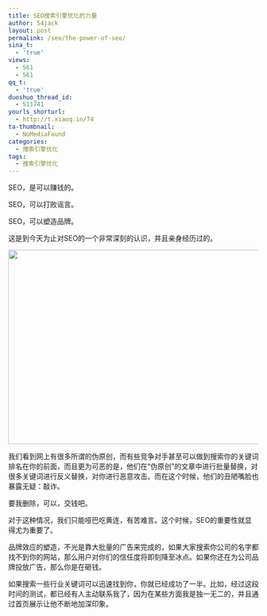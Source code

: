 ```yaml
---
title: SEO搜索引擎优化的力量
author: 54jack
layout: post
permalink: /seo/the-power-of-seo/
sina_t:
  - 'true'
views:
  - 561
  - 561
qq_t:
  - 'true'
duoshuo_thread_id:
  - 511741
yourls_shorturl:
  - http://t.xiaoq.in/74
ta-thumbnail:
  - NoMediaFound
categories:
  - 搜索引擎优化
tags:
  - 搜索引擎优化
---
```

SEO，是可以赚钱的。

SEO，可以打败谣言。

SEO，可以塑造品牌。

这是到今天为止对SEO的一个非常深刻的认识，并且亲身经历过的。

<img class="alignnone size-full wp-image-176" title="power of seo" src="http://blog.xiaoq.in/cdn/images/2011/03/power-of-seo.gif" alt="" width="710" height="390" />

我们看到网上有很多所谓的伪原创，而有些竞争对手甚至可以做到搜索你的关键词排名在你的前面，而且更为可恶的是，他们在“伪原创”的文章中进行批量替换，对很多关键词进行反义替换，对你进行恶意攻击。而在这个时候，他们的丑陋嘴脸也暴露无疑：敲诈。

要我删除，可以，交钱吧。

对于这种情况，我们只能哑巴吃黄连，有苦难言。这个时候，SEO的重要性就显得尤为重要了。

品牌效应的塑造，不光是靠大批量的广告来完成的，如果大家搜索你公司的名字都找不到你的网站，那么用户对你们的信任度将即刻降至冰点。如果你还在为公司品牌投放广告，那么你是在砸钱。

如果搜索一些行业关键词可以迅速找到你，你就已经成功了一半。比如，经过这段时间的测试，都已经有人主动联系我了，因为在某些方面我是独一无二的，并且通过首页展示让他不断地加深印象。